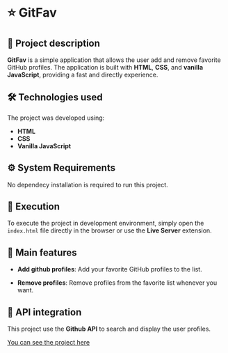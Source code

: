 # ⭐ GitFav

## 📖 Project description

**GitFav** is a simple application that allows the user add and remove favorite GitHub profiles. The application is built with **HTML**, **CSS**, and **vanilla JavaScript**, providing a fast and directly experience.

## 🛠️ Technologies used

The project was developed using:

- **HTML**
- **CSS**
- **Vanilla JavaScript**

## ⚙️ System Requirements

No dependecy installation is required to run this project.

## 🚀 Execution

To execute the project in development environment, simply open the `index.html` file directly in the browser or use the **Live Server** extension.

## 🌟 Main features

- **Add github profiles**: Add your favorite GitHub profiles to the list.

- **Remove profiles**: Remove profiles from the favorite list whenever you want.

## 🔗 API integration

This project use the **Github API** to search and display the user profiles.

[You can see the project here](https://githubfavorite.netlify.app/)
